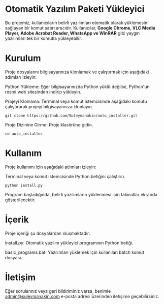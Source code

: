 # Otomatik Yazılım Paketi Yükleyici

Bu projemiz, kullanıcıların belirli yazılımları otomatik olarak yüklemesini sağlayan bir komut satırı aracıdır. Kullanıcılar, **Google Chrome, VLC Media Player, Adobe Acrobat Reader, WhatsApp ve WinRAR** gibi yaygın yazılımları tek bir komutla yükleyebilir.


# Kurulum

Proje dosyalarını bilgisayarınıza klonlamak ve çalıştırmak için aşağıdaki adımları izleyin:

Python Yükleme: Eğer bilgisayarınızda Python yüklü değilse, Python'un resmi web sitesinden indirip yükleyin.

Projeyi Klonlama: Terminal veya komut istemcisinde aşağıdaki komutu çalıştırarak projeyi bilgisayarınıza klonlayın.

`git clone https://github.com/Suleymanakin/auto_installer.git`

Proje Dizinine Girme: Proje klasörüne gidin.

`cd auto_installer`




# Kullanım

Proje kullanımı için aşağıdaki adımları izleyin:

Terminal veya komut istemcisinde Python betiğini çalıştırın.

`python install.py`

Program başladığında, belirli yazılımların yüklenmesi için talimatlar ekranda gösterilecektir.



# İçerik

Proje içeriği şu dosyalardan oluşmaktadır:

install.py: Otomatik yazılım yükleyici programının Python betiği.

basic_programs.bat: Yazılımları yüklemek için kullanılan batch komut dosyası.


# İletişim

Eğer sorularınız veya geri bildiriminiz varsa, benimle admin@suleymanakin.com e-posta adresi üzerinden iletişime geçebilirsiniz.
